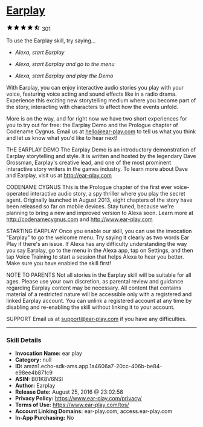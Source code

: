 # [Earplay](http://alexa.amazon.com/#skills/amzn1.echo-sdk-ams.app.1a4606a7-20cc-406b-be84-e98ee4b871c9)
![4.4 stars](../../images/ic_star_black_18dp_1x.png)![4.4 stars](../../images/ic_star_black_18dp_1x.png)![4.4 stars](../../images/ic_star_black_18dp_1x.png)![4.4 stars](../../images/ic_star_black_18dp_1x.png)![4.4 stars](../../images/ic_star_half_black_18dp_1x.png) 301

To use the Earplay skill, try saying...

* *Alexa, start Earplay*

* *Alexa, start Earplay and go to the menu*

* *Alexa, start Earplay and play the Demo*

With Earplay, you can enjoy interactive audio stories you play with your voice, featuring voice acting and sound effects like in a radio drama. Experience this exciting new storytelling medium where you become part of the story, interacting with characters to affect how the events unfold. 

More is on the way, and for right now we have two short experiences for you to try out for free: the Earplay Demo and the Prologue chapter of Codename Cygnus. Email us at hello@ear-play.com to tell us what you think and let us know what you'd like to hear next!

THE EARPLAY DEMO
The Earplay Demo is an introductory demonstration of Earplay storytelling and style. It is written and hosted by the legendary Dave Grossman, Earplay's creative lead, and one of the most prominent interactive story writers in the games industry. To learn more about Dave and Earplay, visit us at http://ear-play.com

CODENAME CYGNUS
This is the Prologue chapter of the first ever voice-operated interactive audio story, a spy thriller where you play the secret agent. Originally launched in August 2013, eight chapters of the story have been released so far on mobile devices. Stay tuned, because we're planning to bring a new and improved version to Alexa soon. Learn more at http://codenamecygnus.com and http://www.ear-play.com

STARTING EARPLAY
Once you enable our skill, you can use the invocation "Earplay" to go the welcome menu. Try saying it clearly as two words Ear Play if there's an issue. If Alexa has any difficulty understanding the way you say Earplay, go to the menu in the Alexa app, tap on Settings, and then tap Voice Training to start a session that helps Alexa to hear you better. Make sure you have enabled the skill first!

NOTE TO PARENTS
Not all stories in the Earplay skill will be suitable for all ages. Please use your own discretion, as parental review and guidance regarding Earplay content may be necessary. All content that contains material of a restricted nature will be accessible only with a registered and linked Earplay account. You can unlink a registered account at any time by disabling and re-enabling the skill without linking it to your account.

SUPPORT
Email us at support@ear-play.com if you have any difficulties.

***

### Skill Details

* **Invocation Name:** ear play
* **Category:** null
* **ID:** amzn1.echo-sdk-ams.app.1a4606a7-20cc-406b-be84-e98ee4b871c9
* **ASIN:** B01K8V6NSI
* **Author:** Earplay
* **Release Date:** August 25, 2016 @ 23:02:58
* **Privacy Policy:** https://www.ear-play.com/privacy/
* **Terms of Use:** https://www.ear-play.com/tos/
* **Account Linking Domains:** ear-play.com, access.ear-play.com
* **In-App Purchasing:** No
